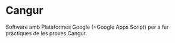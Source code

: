 # Cangur
Software amb Plataformes Google (+Google Apps Script) per a fer pràctiques de les proves Cangur.
